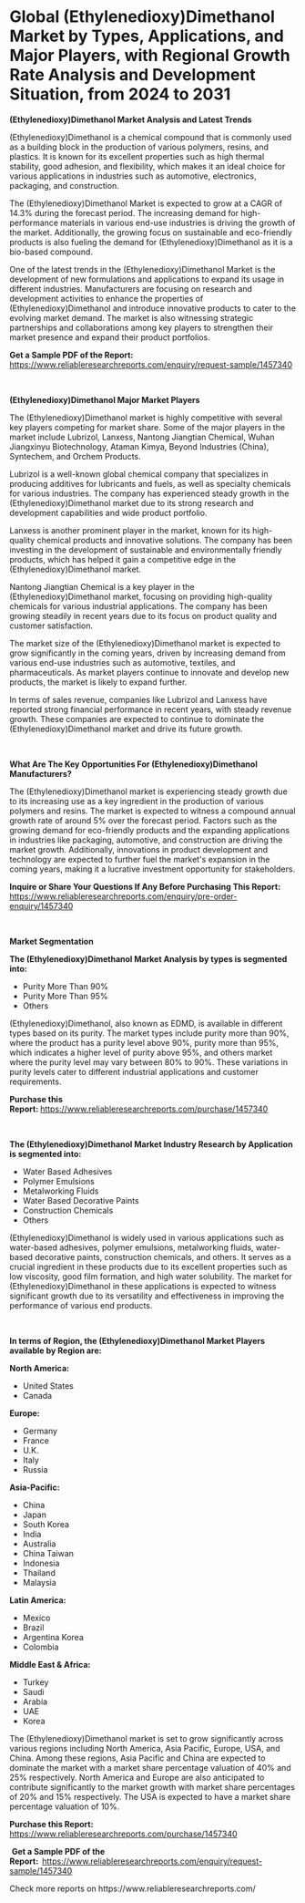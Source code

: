 <p><h1>Global (Ethylenedioxy)Dimethanol Market by Types, Applications, and Major Players, with Regional Growth Rate Analysis and Development Situation, from 2024 to 2031</h1></p><p><strong>(Ethylenedioxy)Dimethanol Market Analysis and Latest Trends</strong></p>
<p><p>(Ethylenedioxy)Dimethanol is a chemical compound that is commonly used as a building block in the production of various polymers, resins, and plastics. It is known for its excellent properties such as high thermal stability, good adhesion, and flexibility, which makes it an ideal choice for various applications in industries such as automotive, electronics, packaging, and construction.</p><p>The (Ethylenedioxy)Dimethanol Market is expected to grow at a CAGR of 14.3% during the forecast period. The increasing demand for high-performance materials in various end-use industries is driving the growth of the market. Additionally, the growing focus on sustainable and eco-friendly products is also fueling the demand for (Ethylenedioxy)Dimethanol as it is a bio-based compound.</p><p>One of the latest trends in the (Ethylenedioxy)Dimethanol Market is the development of new formulations and applications to expand its usage in different industries. Manufacturers are focusing on research and development activities to enhance the properties of (Ethylenedioxy)Dimethanol and introduce innovative products to cater to the evolving market demand. The market is also witnessing strategic partnerships and collaborations among key players to strengthen their market presence and expand their product portfolios.</p></p>
<p><strong>Get a Sample PDF of the Report:&nbsp;</strong> <a href="https://www.reliableresearchreports.com/enquiry/request-sample/1457340">https://www.reliableresearchreports.com/enquiry/request-sample/1457340</a></p>
<p>&nbsp;</p>
<p><strong>(Ethylenedioxy)Dimethanol Major Market Players</strong></p>
<p><p>The (Ethylenedioxy)Dimethanol market is highly competitive with several key players competing for market share. Some of the major players in the market include Lubrizol, Lanxess, Nantong Jiangtian Chemical, Wuhan Jiangxinyu Biotechnology, Ataman Kimya, Beyond Industries (China), Syntechem, and Orchem Products.</p><p>Lubrizol is a well-known global chemical company that specializes in producing additives for lubricants and fuels, as well as specialty chemicals for various industries. The company has experienced steady growth in the (Ethylenedioxy)Dimethanol market due to its strong research and development capabilities and wide product portfolio.</p><p>Lanxess is another prominent player in the market, known for its high-quality chemical products and innovative solutions. The company has been investing in the development of sustainable and environmentally friendly products, which has helped it gain a competitive edge in the (Ethylenedioxy)Dimethanol market.</p><p>Nantong Jiangtian Chemical is a key player in the (Ethylenedioxy)Dimethanol market, focusing on providing high-quality chemicals for various industrial applications. The company has been growing steadily in recent years due to its focus on product quality and customer satisfaction.</p><p>The market size of the (Ethylenedioxy)Dimethanol market is expected to grow significantly in the coming years, driven by increasing demand from various end-use industries such as automotive, textiles, and pharmaceuticals. As market players continue to innovate and develop new products, the market is likely to expand further.</p><p>In terms of sales revenue, companies like Lubrizol and Lanxess have reported strong financial performance in recent years, with steady revenue growth. These companies are expected to continue to dominate the (Ethylenedioxy)Dimethanol market and drive its future growth.</p></p>
<p>&nbsp;</p>
<p><strong>What Are The Key Opportunities For (Ethylenedioxy)Dimethanol Manufacturers?</strong></p>
<p><p>The (Ethylenedioxy)Dimethanol market is experiencing steady growth due to its increasing use as a key ingredient in the production of various polymers and resins. The market is expected to witness a compound annual growth rate of around 5% over the forecast period. Factors such as the growing demand for eco-friendly products and the expanding applications in industries like packaging, automotive, and construction are driving the market growth. Additionally, innovations in product development and technology are expected to further fuel the market's expansion in the coming years, making it a lucrative investment opportunity for stakeholders.</p></p>
<p><strong>Inquire or Share Your Questions If Any Before Purchasing This Report:</strong> <a href="https://www.reliableresearchreports.com/enquiry/pre-order-enquiry/1457340">https://www.reliableresearchreports.com/enquiry/pre-order-enquiry/1457340</a></p>
<p>&nbsp;</p>
<p><strong>Market Segmentation</strong></p>
<p><strong>The (Ethylenedioxy)Dimethanol Market Analysis by types is segmented into:</strong></p>
<p><ul><li>Purity More Than 90%</li><li>Purity More Than 95%</li><li>Others</li></ul></p>
<p><p>(Ethylenedioxy)Dimethanol, also known as EDMD, is available in different types based on its purity. The market types include purity more than 90%, where the product has a purity level above 90%, purity more than 95%, which indicates a higher level of purity above 95%, and others market where the purity level may vary between 80% to 90%. These variations in purity levels cater to different industrial applications and customer requirements.</p></p>
<p><strong>Purchase this Report:&nbsp;</strong><a href="https://www.reliableresearchreports.com/purchase/1457340">https://www.reliableresearchreports.com/purchase/1457340</a></p>
<p>&nbsp;</p>
<p><strong>The (Ethylenedioxy)Dimethanol Market Industry Research by Application is segmented into:</strong></p>
<p><ul><li>Water Based Adhesives</li><li>Polymer Emulsions</li><li>Metalworking Fluids</li><li>Water Based Decorative Paints</li><li>Construction Chemicals</li><li>Others</li></ul></p>
<p><p>(Ethylenedioxy)Dimethanol is widely used in various applications such as water-based adhesives, polymer emulsions, metalworking fluids, water-based decorative paints, construction chemicals, and others. It serves as a crucial ingredient in these products due to its excellent properties such as low viscosity, good film formation, and high water solubility. The market for (Ethylenedioxy)Dimethanol in these applications is expected to witness significant growth due to its versatility and effectiveness in improving the performance of various end products.</p></p>
<p>&nbsp;</p>
<p><strong>In terms of Region, the (Ethylenedioxy)Dimethanol Market Players available by Region are:</strong></p>
<p>
    <p> <strong> North America: </strong>
        <ul>
            <li>United States</li>
            <li>Canada</li>
        </ul>
        </p> 
    <p> <strong> Europe: </strong>
        <ul>
            <li>Germany</li>
            <li>France</li>
            <li>U.K.</li>
            <li>Italy</li>
            <li>Russia</li>
        </ul>
        </p> 
    <p> <strong> Asia-Pacific: </strong>
        <ul>
            <li>China</li>
            <li>Japan</li>
            <li>South Korea</li>
            <li>India</li>
            <li>Australia</li>
            <li>China Taiwan</li>
            <li>Indonesia</li>
            <li>Thailand</li>
            <li>Malaysia</li>
        </ul>
        </p> 
    <p> <strong> Latin America: </strong>
        <ul>
            <li>Mexico</li>
            <li>Brazil</li>
            <li>Argentina Korea</li>
            <li>Colombia</li>
        </ul>
        </p> 
    <p> <strong> Middle East & Africa: </strong>
        <ul>
            <li>Turkey</li>
            <li>Saudi</li>
            <li>Arabia</li>
            <li>UAE</li>
            <li>Korea</li>
        </ul>
    </p>
    </p>
<p><p>The (Ethylenedioxy)Dimethanol market is set to grow significantly across various regions including North America, Asia Pacific, Europe, USA, and China. Among these regions, Asia Pacific and China are expected to dominate the market with a market share percentage valuation of 40% and 25% respectively. North America and Europe are also anticipated to contribute significantly to the market growth with market share percentages of 20% and 15% respectively. The USA is expected to have a market share percentage valuation of 10%.</p></p>
<p><strong>Purchase this Report: </strong><a href="https://www.reliableresearchreports.com/purchase/1457340">https://www.reliableresearchreports.com/purchase/1457340</a></p>
<p>&nbsp;<strong>Get a Sample PDF of the Report:&nbsp;&nbsp;</strong><a href="https://www.reliableresearchreports.com/enquiry/request-sample/1457340">https://www.reliableresearchreports.com/enquiry/request-sample/1457340</a></p>
<p><strong></strong></p>
<p>Check more reports on https://www.reliableresearchreports.com/</p>